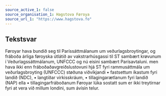 ```yaml
---
source_active_1: false
source_organisation_1: Hagstova Føroya
source_url_1: "https://www.hagstova.fo"
---
```

## Tekstsvar  
Føroyar hava bundið seg til Paríssáttmálanum um veðurlagsbroytingar, og fráboða árliga føroyska útlátið av vakstrarhúsgassi til ST sambært krøvunum í Veðurlagssáttmálanum, UNFCCC og nú eisini sambært Parísavtaluni.
men hava ikki enn fráboðaðavgreiðslustovuni hjá ST fyri rammusáttmála um veðurlagsbroyting (UNFCCC) støðuna viðvíkjandi
    • fastsettum íkastum fyri landið (NDC),
    • langtíðar virkisskráum,
    • tillagingarætlanum fyri landið (NAP) ella
    • tillagingarfráboðanum
Føroyar lúka sostatt sum er ikki treytirnar fyri at vera við millum londini, sum ávísin telur.
